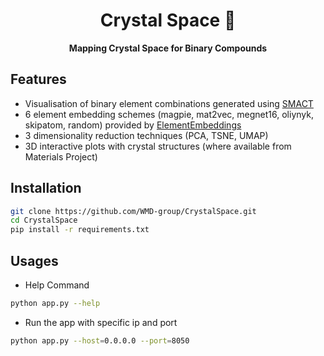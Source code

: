 <div align="center">

<h1> Crystal Space 🔮 </h1>

  <p>
    <strong>Mapping Crystal Space for Binary Compounds</strong>
  </p>

</div>

## Features
- Visualisation of binary element combinations generated using [SMACT](https://github.com/WMD-group/SMACT)
- 6 element embedding schemes (magpie, mat2vec, megnet16, oliynyk, skipatom, random) provided by [ElementEmbeddings](https://github.com/WMD-group/ElementEmbeddings)
- 3 dimensionality reduction techniques (PCA, TSNE, UMAP)
- 3D interactive plots with crystal structures (where available from Materials Project)

## Installation

```bash
git clone https://github.com/WMD-group/CrystalSpace.git
cd CrystalSpace
pip install -r requirements.txt
```

## Usages

- Help Command

```bash
python app.py --help
```

- Run the app with specific ip and port

```bash
python app.py --host=0.0.0.0 --port=8050
```
